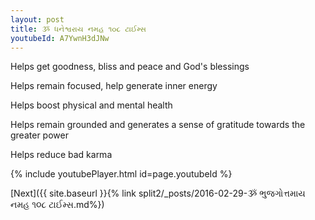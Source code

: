 ```yaml
---
layout: post
title: ૐ ધનેશ્વરાય નમહ ૧૦૮ ટાઈમ્સ
youtubeId: A7YwnH3dJNw
---
```

 
 
Helps get goodness, bliss and peace and God's blessings
 
Helps remain focused, help generate inner energy 
 
Helps boost physical and mental health 
 
Helps remain grounded and generates a sense of gratitude towards the greater power 
 
Helps reduce bad karma
 
 
 
 


{% include youtubePlayer.html id=page.youtubeId %}
 
[Next]({{ site.baseurl }}{% link  split2/_posts/2016-02-29-ૐ ભુજગોત્તમાય નમહ ૧૦૮ ટાઈમ્સ.md%})
 
